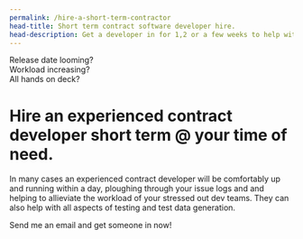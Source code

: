 ```yaml
---
permalink: /hire-a-short-term-contractor
head-title: Short term contract software developer hire. 
head-description: Get a developer in for 1,2 or a few weeks to help with workload.
---
```

<div class="splash">
<div class="h1">Release date looming?</div>

<div class="h2">Workload increasing?</div>

<div class="h3">All hands on deck?</div>

</div>

# Hire an experienced contract developer short  term @ your time of need.


In many cases an experienced contract developer
will be comfortably up and running within a day, 
 ploughing through your issue logs and and
 helping to allieviate the workload of your 
stressed out dev teams. They can also help with all aspects of
 testing and test data generation.


Send me an email and get someone in now!

